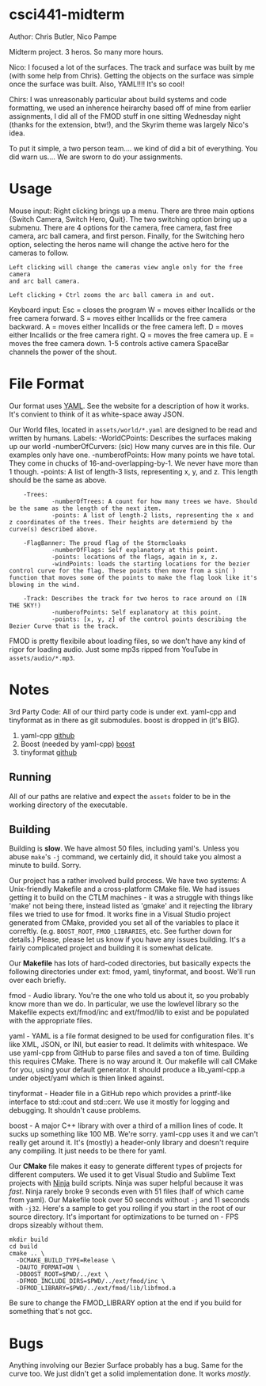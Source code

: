 # csci441-midterm
Author: Chris Butler, Nico Pampe

Midterm project. 3 heros. So many more hours.

Nico: I focused a lot of the surfaces. The track and surface was built by me (with some help from Chris). Getting the objects on the surface was simple once the surface was built. Also, YAML!!!! It's so cool!

Chirs: I was unreasonably particular about build systems and code formatting, we used an inherence heirarchy based off of mine from earlier assignments, I did all of the FMOD stuff in one sitting Wednesday night (thanks for the extension, btw!), and the Skyrim theme was largely Nico's idea. 

To put it simple, a two person team.... we kind of did a bit of everything. You did warn us.... We are sworn to do your assignments.

Usage
=====

Mouse input:
    Right clicking brings up a menu. There are three main options {Switch
    Camera, Switch Hero, Quit}. The two switching option bring up a submenu.
    There are 4 options for the camera, free camera, fast free camera, arc
    ball camera, and first person. Finally, for the Switching hero option,
    selecting the heros name will change the active hero for the cameras 
    to follow.

    Left clicking will change the cameras view angle only for the free camera
    and arc ball camera.

    Left clicking + Ctrl zooms the arc ball camera in and out.

Keyboard input:
    Esc = closes the program
    W = moves either Incallids or the free camera forward.
    S = moves either Incallids or the free camera backward.
    A = moves either Incallids or the free camera left.
    D = moves either Incallids or the free camera right.
    Q = moves the free camera up.
    E = moves the free camera down.
    1-5 controls active camera
    SpaceBar channels the power of the shout.

File Format
===========

Our format uses [YAML](http://yaml.org/). See the website for a description of how it works. It's convient to think of it as white-space away JSON.

Our World files, located in `assets/world/*.yaml` are designed to be read and written by humans.
Labels:
        -WorldCPoints: Describes the surfaces making up our world
                -numberOfCurvers: (sic) How many curves are in this file. Our examples only have one.
                -numberofPoints: How many points we have total. They come in chucks of 16-and-overlapping-by-1. We never have more than 1 though.
                -points: A list of length-3 lists, representing x, y, and z. This length should be the same as above.

        -Trees:
                -numberOfTrees: A count for how many trees we have. Should be the same as the length of the next item.
                -points: A list of length-2 lists, representing the x and z coordinates of the trees. Their heights are determiend by the curve(s) described above.

        -FlagBanner: The proud flag of the Stormcloaks
                -numberOfFlags: Self explanatory at this point.
                -points: locations of the flags, again in x, z.
                -windPoints: loads the starting locations for the bezier control curve for the flag. These points then move from a sin( ) function that moves some of the points to make the flag look like it's blowing in the wind.
                
        -Track: Describes the track for two heros to race around on (IN THE SKY!)
                -numberofPoints: Self explanatory at this point.
                -points: [x, y, z] of the control points describing the Bezier Curve that is the track.
                    
FMOD is pretty flexibile about loading files, so we don't have any kind of rigor for loading audio. Just some mp3s ripped from YouTube in `assets/audio/*.mp3`.

Notes
=====

3rd Party Code: All of our third party code is under ext. yaml-cpp and tinyformat as in there as git submodules. boost is dropped in (it's BIG).

1. yaml-cpp [github](https://github.com/jbeder/yaml-cpp/tree/03d6e7d67271be698d9a2fd51f749201649e0223)
2. Boost (needed by yaml-cpp) [boost](http://www.boost.org/)
3. tinyformat [github](https://github.com/c42f/tinyformat/tree/fd72f9cf17e4b12cbca932049a17badc7af6718b)

Running
-------

All of our paths are relative and expect the `assets` folder to be in the working directory of the executable.

Building
--------

Building is **slow**. We have almost 50 files, including yaml's. Unless you abuse `make`'s `-j` command, we certainly did, it should take you almost a minute to build. Sorry.

Our project has a rather involved build process. We have two systems: A Unix-friendly Makefile and a cross-platform CMake file. We had issues getting it to build on the CTLM machines - it was a struggle with things like 'make' not being there, instead listed as 'gmake' and it rejecting the library files we tried to use for fmod. It works fine in a Visual Studio project generated from CMake, provided you set all of the variables to place it correftly. (e.g. `BOOST_ROOT`, `FMOD_LIBRARIES`, etc. See further down for details.) Please, please let us know if you have any issues building. It's a fairly complicated project and building it is somewhat delicate.

Our **Makefile** has lots of hard-coded directories, but basically expects the following directories under ext: fmod, yaml, tinyformat, and boost. We'll run over each briefly.

fmod - Audio library. You're the one who told us about it, so you probably know more than we do. In particular, we use the lowlevel library so the Makefile expects ext/fmod/inc and ext/fmod/lib to exist and be populated with the appropriate files.

yaml - YAML is a file format designed to be used for configuration files. It's like XML, JSON, or INI, but easier to read. It delimits with whitespace. We use yaml-cpp from GitHub to parse files and saved a ton of time. Building this requires CMake. There is no way around it. Our makefile will call CMake for you, using your default generator. It should produce a lib_yaml-cpp.a under object/yaml which is thien linked against.

tinyformat - Header file in a GitHub repo which provides a printf-like interface to std::cout and std::cerr. We use it mostly for logging and debugging. It shouldn't cause problems.

boost - A major C++ library with over a third of a million lines of code. It sucks up something like 100 MB. We're sorry. yaml-cpp uses it and we can't really get around it. It's (mostly) a header-only library and doesn't require any compiling. It just needs to be there for yaml.

Our **CMake** file makes it easy to generate different types of projects for different computers. We used it to get Visual Studio and Sublime Text projects with  [Ninja](https://martine.github.io/ninja/) build scripts. Ninja was super helpful because it was *fast*. Ninja rarely broke 9 seconds even with 51 files (half of which came from yaml). Our Makefile took over 50 seconds without `-j` and 11 seconds with `-j32`. Here's a sample to get you rolling if you start in the root of our source directory. It's important for optimizations to be turned on - FPS drops sizeably without them. 

```
mkdir build
cd build
cmake .. \
  -DCMAKE_BUILD_TYPE=Release \
  -DAUTO_FORMAT=ON \
  -DBOOST_ROOT=$PWD/../ext \
  -DFMOD_INCLUDE_DIRS=$PWD/../ext/fmod/inc \
  -DFMOD_LIBRARY=$PWD/../ext/fmod/lib/libfmod.a
```

Be sure to change the FMOD_LIBRARY option at the end if you build for something that's not gcc.

Bugs
====

Anything involving our Bezier Surface probably has a bug. Same for the curve too. We just didn't get a solid implementation done. It works *mostly*.


